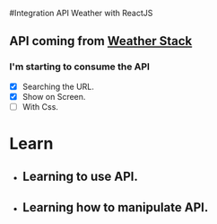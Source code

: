 #Integration API Weather with ReactJS

## API coming from [Weather Stack](https://weatherstack.com/)

### I'm starting to consume the API
- [x] Searching the URL.
- [x] Show on Screen.
- [ ] With Css.

# Learn
- ## Learning to use API.
- ## Learning how to manipulate API.

